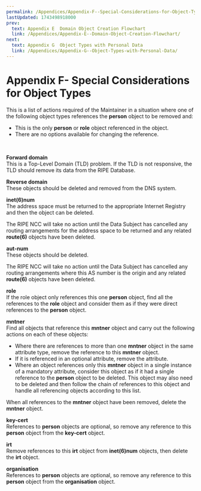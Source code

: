 ```yaml
---
permalink: /Appendices/Appendix-F--Special-Considerations-for-Object-Types
lastUpdated: 1743498918000
prev:
  text: Appendix E  Domain Object Creation Flowchart
  link: /Appendices/Appendix-E--Domain-Object-Creation-Flowchart/
next:
  text: Appendix G  Object Types with Personal Data
  link: /Appendices/Appendix-G--Object-Types-with-Personal-Data/
---
```


# Appendix F- Special Considerations for Object Types

This is a list of actions required of the Maintainer in a situation where one of the following object types references 
the **person** object to be removed and:
* This is the only **person** or **role** object referenced in the object.
* There are no options available for changing the reference.

<br/>

**Forward domain** <br/>
This is a Top-Level Domain (TLD) problem. If the TLD is not responsive, the TLD should remove its data from the RIPE Database.

**Reverse domain** <br/>
These objects should be deleted and removed from the DNS system.

**inet(6)num** <br/>
The address space must be returned to the appropriate Internet Registry and then the object can be deleted.

The RIPE NCC will take no action until the Data Subject has cancelled any routing arrangements for the address space to 
be returned and any related **route(6)** objects have been deleted.

**aut-num** <br/>
These objects should be deleted.

The RIPE NCC will take no action until the Data Subject has cancelled any routing arrangements
where this AS number is the origin and any related **route(6)** objects have been deleted.

**role** <br/>
If the role object only references this one **person** object, find all the references to the **role** object and 
consider them as if they were direct references to the **person** object.

**mntner** <br/>
Find all objects that reference this **mntner** object and carry out the following actions on each of these objects:

* Where there are references to more than one **mntner** object in the same attribute type, remove the reference to 
  this **mntner** object.
* If it is referenced in an optional attribute, remove the attribute.
* Where an object references only this **mntner** object in a single instance of a mandatory
  attribute, consider this object as if it had a single reference to the **person** object to be deleted. This object 
  may also need to be deleted and then follow the chain of references to this object and handle all referencing objects 
  according to this list.

When all references to the **mntner** object have been removed, delete the **mntner** object.

**key-cert** <br/>
References to **person** objects are optional, so remove any reference to this **person** object from the **key-cert** 
object.

**irt** <br/>
Remove references to this **irt** object from **inet(6)num** objects, then delete the **irt** object.

**organisation** <br/>
References to **person** objects are optional, so remove any reference to this **person** object from the 
**organisation** object.
